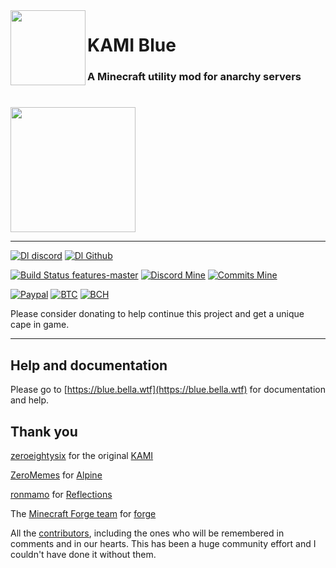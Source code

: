 <img src="https://github.com/S-B99/kamiblue/blob/assets/assets/icons/kami.svg" align="left" width="120"/>

# KAMI Blue 

### A Minecraft utility mod for anarchy servers

# 
<a href="https://blue.bella.wtf/download">
<img src="https://github.com/S-B99/kamiblue/blob/assets/assets/icons/download.svg" width="200"/>
</a>

***

[![Dl discord](https://img.shields.io/badge/downloads-37k-brightgreen?logo=discord&logoColor=white)](https://discord.gg/KfpqwZB)
[![Dl Github](https://img.shields.io/github/downloads/S-B99/kamiblue/total?label=downloads&logo=github)](https://github.com/S-B99/kamiblue/releases)

[![Build Status features-master](https://img.shields.io/travis/com/S-B99/kamiblue/feature/master?logo=gradle&label=build)](https://travis-ci.com/S-B99/kamiblue/)
[![Discord Mine](https://img.shields.io/discord/573954110454366214?label=chat&logo=discord&logoColor=white)](https://discord.gg/KfpqwZB)
[![Commits Mine](https://img.shields.io/github/commits-since/S-B99/kamiblue/v1.0.1/feature/master?color=light-green&label=commits&logo=git&logoColor=white)](https://github.com/S-B99/kamiblue/releases)

[![Paypal](https://img.shields.io/badge/paypal-donate-red?color=169bd7&logo=paypal)](https://paypal.me/bellawhotwo) 
[![BTC](https://img.shields.io/badge/btc-clickme-red?color=f08b16&logo=bitcoin)](https://www.blockchain.com/btc/address/19pH4aNZZMPJkqQ2826BauRokyBs1NYon7)
[![BCH](https://img.shields.io/badge/bch-clickme-red?color=2db300&logo=cash-app)](https://www.blockchain.com/bch/address/19pH4aNZZMPJkqQ2826BauRokyBs1NYon7) 

Please consider donating to help continue this project and get a unique cape in game. 

***

## Help and documentation

Please go to [https://blue.bella.wtf](https://blue.bella.wtf) for documentation and help.

## Thank you

[zeroeightysix](https://github.com/zeroeightysix) for the original [KAMI](https://github.com/zeroeightysix/KAMI)

[ZeroMemes](https://github.com/ZeroMemes) for [Alpine](https://github.com/ZeroMemes/Alpine)

[ronmamo](https://github.com/ronmamo/) for [Reflections](https://github.com/ronmamo/reflections)

The [Minecraft Forge team](https://github.com/MinecraftForge) for [forge](https://files.minecraftforge.net/)

All the [contributors](https://github.com/S-B99/kamiblue/graphs/contributors), including the ones who will be remembered in comments and in our hearts. This has been a huge community effort and I couldn't have done it without them.
